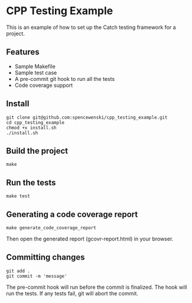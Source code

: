 CPP Testing Example
===================
This is an example of how to set up the Catch testing framework for a project.

Features
--------
- Sample Makefile
- Sample test case
- A pre-commit git hook to run all the tests
- Code coverage support


Install
-------
```
git clone git@github.com:spencewenski/cpp_testing_example.git
cd cpp_testing_example
chmod +x install.sh
./install.sh
```


Build the project
-----------------
```
make
```


Run the tests
-------------
```
make test
```


Generating a code coverage report
---------------------------------
```
make generate_code_coverage_report
```
Then open the generated report (gcovr-report.html) in your browser.


Committing changes
------------------
```
git add .
git commit -m 'message'
```
The pre-commit hook will run before the commit is finalized. The hook will
run the tests. If any tests fail, git will abort the commit.
